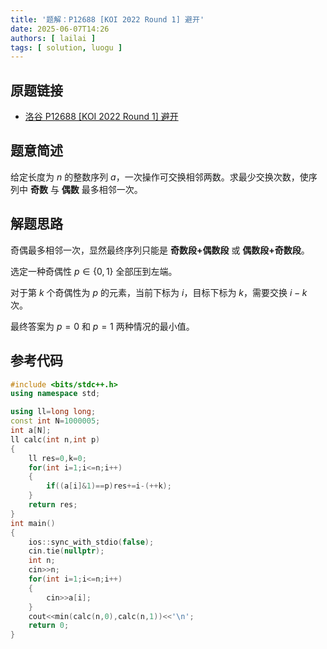```yaml
---
title: '题解：P12688 [KOI 2022 Round 1] 避开'
date: 2025-06-07T14:26
authors: [ lailai ]
tags: [ solution, luogu ]
---
```


## 原题链接

- [洛谷 P12688 [KOI 2022 Round 1] 避开](https://www.luogu.com.cn/problem/P12688)

<!-- truncate -->

## 题意简述

给定长度为 $n$ 的整数序列 $a$，一次操作可交换相邻两数。求最少交换次数，使序列中 **奇数** 与 **偶数** 最多相邻一次。

## 解题思路

奇偶最多相邻一次，显然最终序列只能是 **奇数段+偶数段** 或 **偶数段+奇数段**。

选定一种奇偶性 $p\in\{0,1\}$ 全部压到左端。

对于第 $k$ 个奇偶性为 $p$ 的元素，当前下标为 $i$，目标下标为 $k$，需要交换 $i-k$ 次。

最终答案为 $p=0$ 和 $p=1$ 两种情况的最小值。

## 参考代码

```cpp
#include <bits/stdc++.h>
using namespace std;

using ll=long long;
const int N=1000005;
int a[N];
ll calc(int n,int p)
{
	ll res=0,k=0;
	for(int i=1;i<=n;i++)
	{
		if((a[i]&1)==p)res+=i-(++k);
	}
	return res;
}
int main()
{
	ios::sync_with_stdio(false);
	cin.tie(nullptr);
	int n;
	cin>>n;
	for(int i=1;i<=n;i++)
	{
		cin>>a[i];
	}
	cout<<min(calc(n,0),calc(n,1))<<'\n';
	return 0;
}
```
